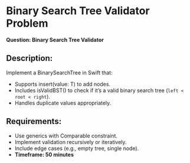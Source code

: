 # Binary Search Tree Validator Problem

**Question: Binary Search Tree Validator**

## Description:
Implement a BinarySearchTree in Swift that:  

- Supports insert(value: T) to add nodes.  
- Includes isValidBST() to check if it’s a valid binary search tree (`left < root < right`).  
- Handles duplicate values appropriately.

## Requirements:  
- Use generics with Comparable constraint.  
- Implement validation recursively or iteratively.  
- Include edge cases (e.g., empty tree, single node).  
- **Timeframe: 50 minutes**



